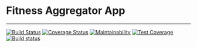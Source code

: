 # Fitness Aggregator App

___

[![Build Status](https://travis-ci.com/MarcusYSera/fitnessAggregator-server.svg?branch=main)](https://travis-ci.com/MarcusYSera/fitnessAggregator-server) [![Coverage Status](https://coveralls.io/repos/github/MarcusYSera/fitnessAggregator-server/badge.svg)](https://coveralls.io/github/MarcusYSera/fitnessAggregator-server) [![Maintainability](https://api.codeclimate.com/v1/badges/d42ba4a59bda7751ac4a/maintainability)](https://codeclimate.com/github/MarcusYSera/fitnessAggregator/maintainability) [![Test Coverage](https://api.codeclimate.com/v1/badges/18289f497c33b38d44ed/test_coverage)](https://codeclimate.com/github/MarcusYSera/fitnessAggregator-server/test_coverage) [![Build status](https://ci.appveyor.com/api/projects/status/5bkax0r3udc5xlsy?svg=true)](https://ci.appveyor.com/project/MarcusYSera/fitnessaggregator-server)

